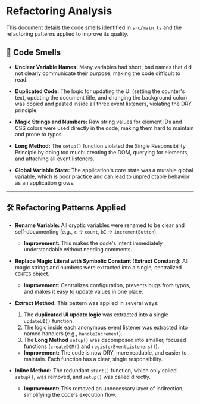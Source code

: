 # Refactoring Analysis

This document details the code smells identified in `src/main.ts` and the refactoring patterns applied to improve its quality.

## 🔬 Code Smells

- **Unclear Variable Names:** Many variables had short, bad names that did not clearly communicate their purpose, making the code difficult to read.

- **Duplicated Code:** The logic for updating the UI (setting the counter's text, updating the document title, and changing the background color) was copied and pasted inside all three event listeners, violating the DRY principle.

- **Magic Strings and Numbers:** Raw string values for element IDs and CSS colors were used directly in the code, making them hard to maintain and prone to typos.

- **Long Method:** The `setup()` function violated the Single Responsibility Principle by doing too much: creating the DOM, querying for elements, and attaching all event listeners.

- **Global Variable State:** The application's core state was a mutable global variable, which is poor practice and can lead to unpredictable behavior as an application grows.

---

## 🛠️ Refactoring Patterns Applied

- **Rename Variable:** All cryptic variables were renamed to be clear and self-documenting (e.g., `c` → `count`, `bI` → `incrementButton`).
  - **Improvement:** This makes the code's intent immediately understandable without needing comments.

- **Replace Magic Literal with Symbolic Constant (Extract Constant):** All magic strings and numbers were extracted into a single, centralized `CONFIG` object.
  - **Improvement:** Centralizes configuration, prevents bugs from typos, and makes it easy to update values in one place.

- **Extract Method:** This pattern was applied in several ways:
  1. The **duplicated UI update logic** was extracted into a single `updateUI()` function.
  2. The logic inside each anonymous event listener was extracted into named handlers (e.g., `handleIncrement`).
  3. The **Long Method** `setup()` was decomposed into smaller, focused functions (`createDOM()` and `registerEventListeners()`).
  - **Improvement:** The code is now DRY, more readable, and easier to maintain. Each function has a clear, single responsibility.

- **Inline Method:** The redundant `start()` function, which only called `setup()`, was removed, and `setup()` was called directly.
  - **Improvement:** This removed an unnecessary layer of indirection, simplifying the code's execution flow.
